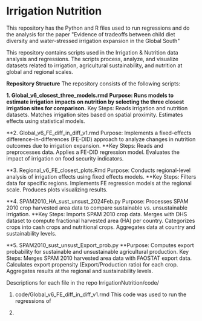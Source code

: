 # Irrigation Nutrition
This repository has the Python and R files used to run regressions and do the analysis for the paper "Evidence of tradeoffs between child diet diversity and water-stressed irrigation expansion in the Global South"

This repository contains scripts used in the Irrigation & Nutrition data analysis and regressions. The scripts process, analyze, and visualize datasets related to irrigation, agricultural sustainability, and nutrition at global and regional scales.

**Repository Structure**
The repository consists of the following scripts:

**1. Global_v6_closest_three_models.rmd**
**Purpose: Runs models to estimate irrigation impacts on nutrition by selecting the three closest irrigation sites for comparison.**
Key Steps:
Reads irrigation and nutrition datasets.
Matches irrigation sites based on spatial proximity.
Estimates effects using statistical models.

**2. Global_v6_FE_diff_in_diff_v1.rmd
Purpose: Implements a fixed-effects difference-in-differences (FE-DID) approach to analyze changes in nutrition outcomes due to irrigation expansion.
**Key Steps:
Reads and preprocesses data.
Applies a FE-DID regression model.
Evaluates the impact of irrigation on food security indicators.

**3. Regional_v6_FE_closest_plots.Rmd
Purpose: Conducts regional-level analysis of irrigation effects using fixed effects models.
**Key Steps:
Filters data for specific regions.
Implements FE regression models at the regional scale.
Produces plots visualizing results.

**4. SPAM2010_HA_sust_unsust_2024Feb.py
Purpose: Processes SPAM 2010 crop harvested area data to compare sustainable vs. unsustainable irrigation.
**Key Steps:
Imports SPAM 2010 crop data.
Merges with DHS dataset to compute fractional harvested area (HA) per country.
Categorizes crops into cash crops and nutritional crops.
Aggregates data at country and sustainability levels.

**5. SPAM2010_sust_unsust_Export_prob.py
**Purpose: Computes export probability for sustainable and unsustainable agricultural production.
Key Steps:
Merges SPAM 2010 harvested area data with FAOSTAT export data.
Calculates export propensity (Export/Production ratio) for each crop.
Aggregates results at the regional and sustainability levels.


Descriptions for each file in the repo IrrigationNutrition/code/

1. code/Global_v6_FE_diff_in_diff_v1.rmd
This code was used to run the regressions of



2. 

